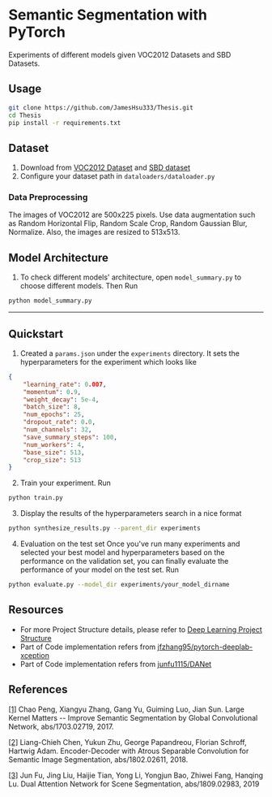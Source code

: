 # Semantic Segmentation with PyTorch
Experiments of different models given VOC2012 Datasets and SBD Datasets.
## Usage
```bash
git clone https://github.com/JamesHsu333/Thesis.git
cd Thesis
pip install -r requirements.txt
```
## Dataset
1. Download from
[VOC2012 Dataset](http://host.robots.ox.ac.uk/pascal/VOC/voc2012/VOCtrainval_11-May-2012.tar) and
[SBD dataset](http://www.eecs.berkeley.edu/Research/Projects/CS/vision/grouping/semantic_contours/benchmark.tgz)
2. Configure your dataset path in ```dataloaders/dataloader.py```
### Data Preprocessing
The images of VOC2012 are 500x225 pixels. Use data augmentation such as Random Horizontal Flip, Random Scale Crop, Random Gaussian Blur, Normalize. Also, the images are resized to 513x513.
## Model Architecture
1. To check different models' architecture, open ```model_summary.py``` to choose different models. Then Run
```bash
python model_summary.py
```
-------
## Quickstart
1.  Created a ```params.json``` under the ```experiments``` directory. It sets the hyperparameters for the experiment which looks like
```Json
{
    "learning_rate": 0.007,
    "momentum": 0.9,
    "weight_decay": 5e-4,
    "batch_size": 8,
    "num_epochs": 25,
    "dropout_rate": 0.0,
    "num_channels": 32,
    "save_summary_steps": 100,
    "num_workers": 4,
    "base_size": 513,
    "crop_size": 513
}
```
2. Train your experiment. Run
```bash
python train.py
```
3. Display the results of the hyperparameters search in a nice format
```bash
python synthesize_results.py --parent_dir experiments
```
4. Evaluation on the test set Once you've run many experiments and selected your best model and hyperparameters based on the performance on the validation set, you can finally evaluate the performance of your model on the test set. Run
```bash
python evaluate.py --model_dir experiments/your_model_dirname
```
## Resources
* For more Project Structure details, please refer to [Deep Learning Project Structure](https://deeps.site/blog/2019/12/07/dl-project-structure/)
* Part of Code implementation refers from [jfzhang95/pytorch-deeplab-xception](https://github.com/jfzhang95/pytorch-deeplab-xception)
* Part of Code implementation refers from [junfu1115/DANet](https://github.com/junfu1115/DANet)

## References
[[1]](https://arxiv.org/pdf/1703.02719) Chao Peng, Xiangyu Zhang, Gang Yu, Guiming Luo, Jian Sun. Large Kernel Matters -- Improve Semantic Segmentation by Global Convolutional Network, abs/1703.02719, 2017.

[[2]](https://arxiv.org/pdf/1802.02611.pdf) Liang-Chieh Chen, Yukun Zhu, George Papandreou, Florian Schroff, Hartwig Adam. Encoder-Decoder with Atrous Separable Convolution for Semantic Image Segmentation, abs/1802.02611, 2018.

[[3]](https://arxiv.org/pdf/1809.02983.pdf) Jun Fu, Jing Liu, Haijie Tian, Yong Li, Yongjun Bao, Zhiwei Fang, Hanqing Lu. Dual Attention Network for Scene Segmentation, abs/1809.02983, 2019